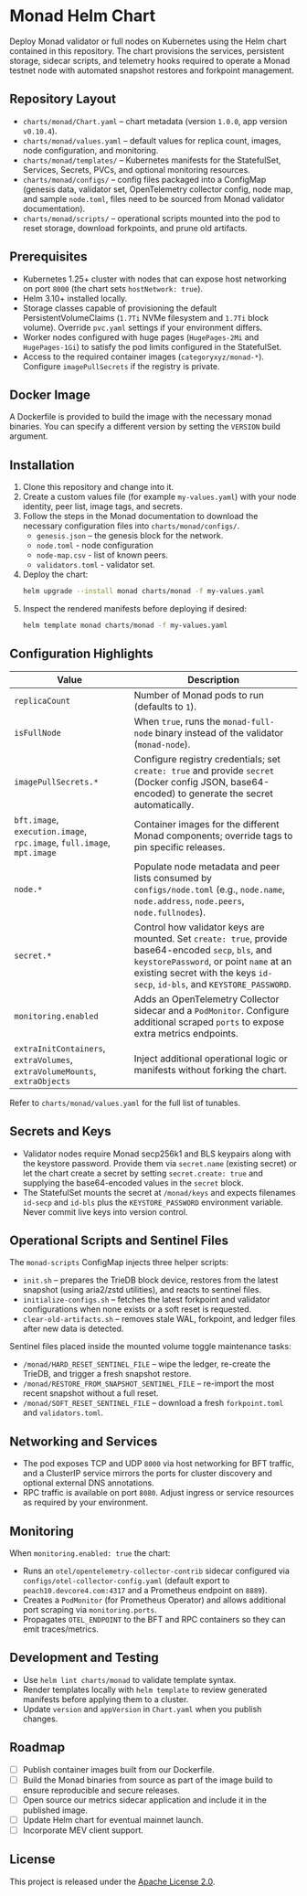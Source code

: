 # Monad Helm Chart

Deploy Monad validator or full nodes on Kubernetes using the Helm chart contained in this repository. The chart provisions the services, persistent storage, sidecar scripts, and telemetry hooks required to operate a Monad testnet node with automated snapshot restores and forkpoint management.

## Repository Layout
- `charts/monad/Chart.yaml` – chart metadata (version `1.0.0`, app version `v0.10.4`).
- `charts/monad/values.yaml` – default values for replica count, images, node configuration, and monitoring.
- `charts/monad/templates/` – Kubernetes manifests for the StatefulSet, Services, Secrets, PVCs, and optional monitoring resources.
- `charts/monad/configs/` – config files packaged into a ConfigMap (genesis data, validator set, OpenTelemetry collector config, node map, and sample `node.toml`, files need to be sourced from Monad validator documentation).
- `charts/monad/scripts/` – operational scripts mounted into the pod to reset storage, download forkpoints, and prune old artifacts.

## Prerequisites
- Kubernetes 1.25+ cluster with nodes that can expose host networking on port `8000` (the chart sets `hostNetwork: true`).
- Helm 3.10+ installed locally.
- Storage classes capable of provisioning the default PersistentVolumeClaims (`1.7Ti` NVMe filesystem and `1.7Ti` block volume). Override `pvc.yaml` settings if your environment differs.
- Worker nodes configured with huge pages (`HugePages-2Mi` and `HugePages-1Gi`) to satisfy the pod limits configured in the StatefulSet.
- Access to the required container images (`categoryxyz/monad-*`). Configure `imagePullSecrets` if the registry is private.

## Docker Image
A Dockerfile is provided to build the image with the necessary monad binaries. You can specify a different version by setting the `VERSION` build argument.

## Installation
1. Clone this repository and change into it.
2. Create a custom values file (for example `my-values.yaml`) with your node identity, peer list, image tags, and secrets.
3. Follow the steps in the Monad documentation to download the necessary configuration files into `charts/monad/configs/`.
    - `genesis.json` – the genesis block for the network.
    - `node.toml` - node configuration
    - `node-map.csv` - list of known peers.
    - `validators.toml` - validator set.
3. Deploy the chart:
   ```bash
   helm upgrade --install monad charts/monad -f my-values.yaml
   ```
4. Inspect the rendered manifests before deploying if desired:
   ```bash
   helm template monad charts/monad -f my-values.yaml
   ```

## Configuration Highlights
| Value | Description |
| ----- | ----------- |
| `replicaCount` | Number of Monad pods to run (defaults to `1`). |
| `isFullNode` | When `true`, runs the `monad-full-node` binary instead of the validator (`monad-node`). |
| `imagePullSecrets.*` | Configure registry credentials; set `create: true` and provide `secret` (Docker config JSON, base64-encoded) to generate the secret automatically. |
| `bft.image`, `execution.image`, `rpc.image`, `full.image`, `mpt.image` | Container images for the different Monad components; override tags to pin specific releases. |
| `node.*` | Populate node metadata and peer lists consumed by `configs/node.toml` (e.g., `node.name`, `node.address`, `node.peers`, `node.fullnodes`). |
| `secret.*` | Control how validator keys are mounted. Set `create: true`, provide base64-encoded `secp`, `bls`, and `keystorePassword`, or point `name` at an existing secret with the keys `id-secp`, `id-bls`, and `KEYSTORE_PASSWORD`. |
| `monitoring.enabled` | Adds an OpenTelemetry Collector sidecar and a `PodMonitor`. Configure additional scraped `ports` to expose extra metrics endpoints. |
| `extraInitContainers`, `extraVolumes`, `extraVolumeMounts`, `extraObjects` | Inject additional operational logic or manifests without forking the chart. |

Refer to `charts/monad/values.yaml` for the full list of tunables.

## Secrets and Keys
- Validator nodes require Monad secp256k1 and BLS keypairs along with the keystore password. Provide them via `secret.name` (existing secret) or let the chart create a secret by setting `secret.create: true` and supplying the base64-encoded values in the `secret` block.
- The StatefulSet mounts the secret at `/monad/keys` and expects filenames `id-secp` and `id-bls` plus the `KEYSTORE_PASSWORD` environment variable. Never commit live keys into version control.

## Operational Scripts and Sentinel Files
The `monad-scripts` ConfigMap injects three helper scripts:
- `init.sh` – prepares the TrieDB block device, restores from the latest snapshot (using aria2/zstd utilities), and reacts to sentinel files.
- `initialize-configs.sh` – fetches the latest forkpoint and validator configurations when none exists or a soft reset is requested.
- `clear-old-artifacts.sh` – removes stale WAL, forkpoint, and ledger files after new data is detected.

Sentinel files placed inside the mounted volume toggle maintenance tasks:
- `/monad/HARD_RESET_SENTINEL_FILE` – wipe the ledger, re-create the TrieDB, and trigger a fresh snapshot restore.
- `/monad/RESTORE_FROM_SNAPSHOT_SENTINEL_FILE` – re-import the most recent snapshot without a full reset.
- `/monad/SOFT_RESET_SENTINEL_FILE` – download a fresh `forkpoint.toml` and `validators.toml`.

## Networking and Services
- The pod exposes TCP and UDP `8000` via host networking for BFT traffic, and a ClusterIP service mirrors the ports for cluster discovery and optional external DNS annotations.
- RPC traffic is available on port `8080`. Adjust ingress or service resources as required by your environment.

## Monitoring
When `monitoring.enabled: true` the chart:
- Runs an `otel/opentelemetry-collector-contrib` sidecar configured via `configs/otel-collector-config.yaml` (default export to `peach10.devcore4.com:4317` and a Prometheus endpoint on `8889`).
- Creates a `PodMonitor` (for Prometheus Operator) and allows additional port scraping via `monitoring.ports`.
- Propagates `OTEL_ENDPOINT` to the BFT and RPC containers so they can emit traces/metrics.

## Development and Testing
- Use `helm lint charts/monad` to validate template syntax.
- Render templates locally with `helm template` to review generated manifests before applying them to a cluster.
- Update `version` and `appVersion` in `Chart.yaml` when you publish changes.

## Roadmap
- [ ] Publish container images built from our Dockerfile.
- [ ] Build the Monad binaries from source as part of the image build to ensure reproducible and secure releases.
- [ ] Open source our metrics sidecar application and include it in the published image.
- [ ] Update Helm chart for eventual mainnet launch.
- [ ] Incorporate MEV client support.

## License
This project is released under the [Apache License 2.0](LICENSE).
